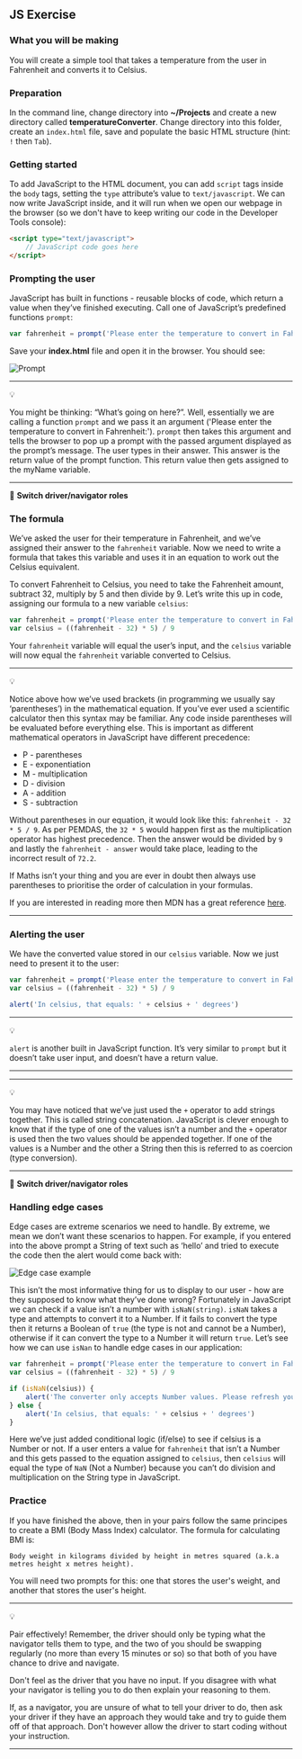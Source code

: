 ## JS Exercise

### What you will be making

You will create a simple tool that takes a temperature from the user in Fahrenheit and converts it to Celsius. 

### Preparation

In the command line, change directory into **~/Projects** and create a new directory called **temperatureConverter**.  Change directory into this folder, create an `index.html` file, save and populate the basic HTML structure (hint: `!` then `Tab`).

### Getting started

To add JavaScript to the HTML document, you can add `script` tags inside the `body` tags, setting the `type` attribute’s value to `text/javascript`. We can now write JavaScript inside, and it will run when we open our webpage in the browser (so we don't have to keep writing our code in the Developer Tools console):

```html
<script type="text/javascript">
	// JavaScript code goes here
</script>
```

### Prompting the user

JavaScript has built in functions - reusable blocks of code, which return a value when they’ve finished executing. Call one of JavaScript’s predefined functions `prompt`:

```javascript
var fahrenheit = prompt('Please enter the temperature to convert in Fahrenheit:')
```

Save your **index.html** file and open it in the browser. You should see:

![Prompt](https://mcr.codes/wp-content/uploads/2017/06/Screen-Shot-2017-06-19-at-00.23.00.png)

***
:bulb:

You might be thinking: “What’s going on here?”. Well, essentially we are calling a function `prompt` and we pass it an argument ('Please enter the temperature to convert in Fahrenheit:'). `prompt` then takes this argument and tells the browser to pop up a prompt with the passed argument displayed as the prompt’s message. The user types in their answer. This answer is the return value of the prompt function. This return value then gets assigned to the myName variable.
***

:twisted_rightwards_arrows: **Switch driver/navigator roles**

### The formula

We’ve asked the user for their temperature in Fahrenheit, and we’ve assigned their answer to the `fahrenheit` variable. Now we need to write a formula that takes this variable and uses it in an equation to work out the Celsius equivalent.

To convert Fahrenheit to Celsius, you need to take the Fahrenheit amount, subtract 32, multiply by 5 and then divide by 9. Let’s write this up in code, assigning our formula to a new variable `celsius`:

```javascript
var fahrenheit = prompt('Please enter the temperature to convert in Fahrenheit:')
var celsius = ((fahrenheit - 32) * 5) / 9
```

Your `fahrenheit` variable will equal the user’s input, and the `celsius` variable will now equal the `fahrenheit` variable converted to Celsius. 

***
:bulb:

Notice above how we’ve used brackets (in programming we usually say ‘parentheses’) in the mathematical equation. If you’ve ever used a scientific calculator then this syntax may be familiar. Any code inside parentheses will be evaluated before everything else. This is important as different mathematical operators in JavaScript have different precedence:

* P - parentheses
* E - exponentiation
* M - multiplication
* D - division
* A - addition
* S - subtraction

Without parentheses in our equation, it would look like this: `fahrenheit - 32 * 5 / 9`. As per PEMDAS, the `32 * 5` would happen first as the multiplication operator has highest precedence. Then the answer would be divided by `9` and lastly the `fahrenheit - answer` would take place, leading to the incorrect result of `72.2`. 

If Maths isn’t your thing and you are ever in doubt then always use parentheses to prioritise the order of calculation in your formulas.

If you are interested in reading more then MDN has a great reference [here](https://developer.mozilla.org/en-US/docs/Web/JavaScript/Reference/Operators/Operator_Precedence).
***

### Alerting the user

We have the converted value stored in our `celsius` variable. Now we just need to present it to the user:

```javascript
var fahrenheit = prompt('Please enter the temperature to convert in Fahrenheit:')
var celsius = ((fahrenheit - 32) * 5) / 9

alert('In celsius, that equals: ' + celsius + ' degrees')
```

***
:bulb:

`alert` is another built in JavaScript function. It’s very similar to `prompt` but it doesn’t take user input, and doesn’t have a return value.
***

***
:bulb:

You may have noticed that we’ve just used the `+` operator to add strings together. This is called string concatenation. JavaScript is clever enough to know that if the type of one of the values isn’t a number and the `+` operator is used then the two values should be appended together. If one of the values is a Number and the other a String then this is referred to as coercion (type conversion).
***

:twisted_rightwards_arrows: **Switch driver/navigator roles**

### Handling edge cases

Edge cases are extreme scenarios we need to handle. By extreme, we mean we don’t want these scenarios to happen. For example, if you entered into the above prompt a String of text such as ‘hello’ and tried to execute the code then the alert would come back with: 

![Edge case example](https://mcr.codes/wp-content/uploads/2017/06/Screen-Shot-2017-06-19-at-01.27.38.png)

This isn’t the most informative thing for us to display to our user - how are they supposed to know what they’ve done wrong? Fortunately in JavaScript we can check if a value isn’t a number with `isNaN(string)`. `isNaN` takes a type and attempts to convert it to a Number. If it fails to convert the type then it returns a Boolean of `true` (the type is not and cannot be a Number), otherwise if it can convert the type to a Number it will return `true`. Let’s see how we can use `isNan` to handle edge cases in our application:

```javascript
var fahrenheit = prompt('Please enter the temperature to convert in Fahrenheit:')
var celsius = ((fahrenheit - 32) * 5) / 9

if (isNaN(celsius)) {
	alert('The converter only accepts Number values. Please refresh your page and try again.')
} else {
	alert('In celsius, that equals: ' + celsius + ' degrees')
}
```

Here we’ve just added conditional logic (if/else) to see if celsius is a Number or not. If a user enters a value for `fahrenheit` that isn’t a Number and this gets passed to the equation assigned to `celsius`, then `celsius` will equal the type of `NaN` (Not a Number) because you can’t do division and multiplication on the String type in JavaScript. 

### Practice

If you have finished the above, then in your pairs follow the same principes to create a BMI (Body Mass Index) calculator. The formula for calculating BMI is:

`Body weight in kilograms divided by height in metres squared (a.k.a metres height x metres height).`

You will need two prompts for this: one that stores the user's weight, and another that stores the user's height.

***
:bulb:

Pair effectively! Remember, the driver should only be typing what the navigator tells them to type, and the two of you should be swapping regularly (no more than every 15 minutes or so) so that both of you have chance to drive and navigate. 

Don't feel as the driver that you have no input. If you disagree with what your navigator is telling you to do then explain your reasoning to them.

If, as a navigator, you are unsure of what to tell your driver to do, then ask your driver if they have an approach they would take and try to guide them off of that approach. Don't however allow the driver to start coding without your instruction.
***

